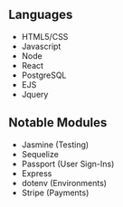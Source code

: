## Languages
* HTML5/CSS
* Javascript
* Node
* React
* PostgreSQL
* EJS
* Jquery

## Notable Modules
* Jasmine (Testing)
* Sequelize
* Passport (User Sign-Ins)
* Express 
* dotenv (Environments)
* Stripe (Payments)

